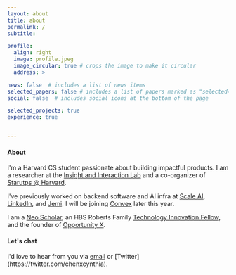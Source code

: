 ```yaml
---
layout: about
title: about
permalink: /
subtitle: 

profile:
  align: right
  image: profile.jpeg
  image_circular: true # crops the image to make it circular
  address: >

news: false  # includes a list of news items
selected_papers: false # includes a list of papers marked as "selected={true}"
social: false  # includes social icons at the bottom of the page

selected_projects: true
experience: true


---
```


<h4> About </h4>

I'm a Harvard CS student passionate about building impactful products. I am a researcher at the [Insight and Interaction Lab](https://insight.seas.harvard.edu/) and a co-organizer of [Starutps @ Harvard](startupsatharvard.com).

I've previously worked on backend software and AI infra at [Scale AI](https://scale.com), [LinkedIn](https://linkedin.com), and [Jemi](https://jemi.so/). I will be joining [Convex](https://www.convex.dev/) later this year.

<!-- I'm also working on AI interpretability research at Harvard's [Insight and Interaction Lab](https://insight.seas.harvard.edu). I'm specifically interested in visualizing transformer models (check out our recent [paper](https://arxiv.org/pdf/2305.03210.pdf) on transformer attention). -->

I am a [Neo Scholar](https://neo.com/), an HBS Roberts Family [Technology Innovation Fellow](https://www.hbs.edu/mba/roberts-family-fellows/Pages/default.aspx), and the founder of [Opportunity X](https://opportunityx.org/).

<h4> Let's chat </h4>
I'd love to hear from you via <a href="mailto:cynthiachen@college.harvard.edu">email</a> or [Twitter](https://twitter.com/chenxcynthia).

<!-- I've also worked on AI interpretability research, specifically on visualizing transformer attention and  (check out our recent [paper](https://arxiv.org/pdf/2305.03210.pdf) on visualizing transformer attention). My [research](https://chenxcynthia.github.io/projects/attention/) is supervised by [Prof. Martin Wattenberg](https://www.bewitched.com/) at the [Insight and Interaction Lab](https://insight.seas.harvard.edu). -->

<!-- I also enjoy developing research methods to understand AI models and exploring the intersection of art and data. -->

<!-- What I've worked on:
- Developing software at [Scale AI](scale.com), [Hudson River Trading](https://www.hudsonrivertrading.com/), and [LinkedIn](linkedin.com). 
- Investigating the inner workings of transformer language models. My [research]() is supervised by [Prof. Martin Wattenberg](https://www.bewitched.com/) at the [Insight and Interaction Lab](https://insight.seas.harvard.edu). Check out our paper on [attention pattern visualization](!
- Creating [artistic data visualizations](https://chenxcynthia.github.io/projects/) by using data as an artistic medium.
- Founding [Opportunity X](https://opportunityx.org/), a student-led nonprofit that has created research programs at 27 under-resourced schools for 2000+ middle school students nationwide. 

At Harvard, I am a [Roberts Family Technology Innovation Fellow](https://www.hbs.edu/mba/roberts-family-fellows/Pages/default.aspx) and a Teaching Fellow for [CS 73](https://wattenberg.github.io/cs73/), a course on generative and data-driven artwork. I also enjoy playing volleyball on the women's club team and organizing events within the Harvard startup community.  -->
